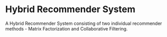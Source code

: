 # Hybrid Recommender System
 
A Hybrid Recommender System consisting of two individual recommender methods - Matrix Factorization and Collaborative Filtering.

